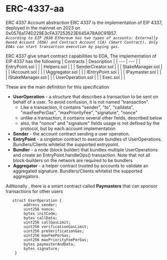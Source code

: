 # ERC-4337-aa
ERC 4337 Account abstraction
ERC 4337 is the implementation of EIP 4337, deployed in the mainnet on 2023 on 0x0576a174D229E3cFA37253523E645A78A0C91B57. <br>
_`According to EIP 2938 Ethereum has two types of accounts: Externally Owned Account (EOA) and Contract Account (CA) (Smart Contract). Only EOAs can start transaction execution by paying gas.`_


ERC 4337 give smart contract capabilities to EOA, The implementation of EIP 4337 has the following
| Contracts | Description |
| --- | --- |
| EntryPoint.sol |  |
| Helpers.sol |  |
| SenderCreator.sol  |  |
| StakeManager.sol |  |
| IAccount.sol |  |
| IAggregator.sol |  |
| IEntryPoint.sol | |
| IPaymaster.sol |  |
| IStakeManager.sol |  |
| UserOperation.sol |  |
| Exec.sol |  |

These are the main definition for this specification

* **UserOperation** - a structure that describes a transaction to be sent on behalf of a user. To avoid confusion, it is not named "transaction".
  * Like a transaction, it contains "sender", "to", "calldata", "maxFeePerGas", "maxPriorityFee", "signature", "nonce"
  * unlike a transaction, it contains several other fields, described below
  * also, the "nonce" and "signature" fields usage is not defined by the protocol, but by each account implementation
* **Sender** - the account contract sending a user operation.
* **EntryPoint** - a singleton contract to execute bundles of UserOperations. Bundlers/Clients whitelist the supported entrypoint.
* **Bundler** - a node (block builder) that bundles multiple UserOperations and create an EntryPoint.handleOps() transaction. Note that not all block-builders on the network are required to be bundlers
* **Aggregator** - a helper contract trusted by accounts to validate an aggregated signature. Bundlers/Clients whitelist the supported aggregators.

 Aditionally , there is a smart contract called **Paymasters** that can sponsor transactions for other users

```solidity
   struct UserOperation {
        address sender;
        uint256 nonce;
        bytes initCode;
        bytes callData;
        uint256 callGasLimit;
        uint256 verificationGasLimit;
        uint256 preVerificationGas;
        uint256 maxFeePerGas;
        uint256 maxPriorityFeePerGas;
        bytes paymasterAndData;
        bytes signature;
    }
 ```
